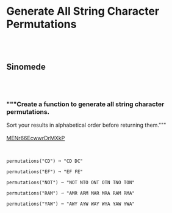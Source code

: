 # Generate All String Character Permutations
<br><br>
## Sinomede
<br><br>
### """Create a function to generate all string character permutations.
Sort your results in alphabetical order before returning them."""
<br><br>
[MENr66EcwwrDrMXkP](https://edabit.com/challenge/MENr66EcwwrDrMXkP)
<br><br>
```permutations("AB") ➞ "AB BA"

permutations("CD") ➞ "CD DC"

permutations("EF") ➞ "EF FE"

permutations("NOT") ➞ "NOT NTO ONT OTN TNO TON"

permutations("RAM") ➞ "AMR ARM MAR MRA RAM RMA"

permutations("YAW") ➞ "AWY AYW WAY WYA YAW YWA"
```

<br><br>

